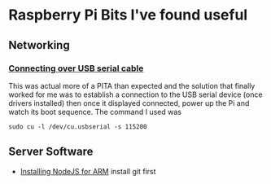 # Raspberry Pi Bits I've found useful

## Networking

### [Connecting over USB serial cable](https://www.tumfatig.net/20180701/access-raspberry-pi-3-uart-console-on-macos/)

This was actual more of a PITA than expected and the solution that finally worked for me was to establish a connection to the USB serial device (once drivers installed) then once it displayed connected, power up the Pi and watch its boot sequence. The command I used was 

```sudo cu -l /dev/cu.usbserial -s 115200```

## Server Software
 
* [Installing NodeJS for ARM](https://thisdavej.com/beginners-guide-to-installing-node-js-on-a-raspberry-pi/) install git first
